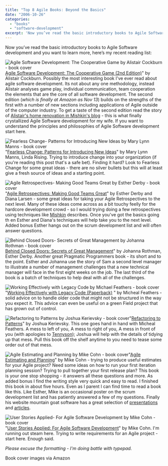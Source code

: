 ```yaml
---
title: "Top 8 Agile Books: Beyond the Basics"
date: "2006-10-26"
categories: 
  - "books"
  - "software-development"
excerpt: 'Now you’ve read the basic introductory books to Agile Software development and you want to'
---
```


Now you’ve read the basic introductory books to Agile Software development and you want to learn more, here’s my recent reading list:

![Agile Software Development: The Cooperative Game by Alistair Cockburn - book cover](src/content/blog/agile_and_relat/images/Agile-Software-Development-The-Cooperative-Game-by-Alistair-Cockburn-book-cover.jpg)[Agile Software Development: The Cooperative Game (2nd Edition)](https://www.amazon.com/Agile-Software-Development-Cooperative-Game/dp/0321482751/&tag=notesfromatoo-20)" by Alistair Cockburn. Possibly the most interesting book I've ever read about agile software development. Its not about any one methodology, instead Alistair analyses game play, individual communication, team cooperation the elements that are the core of all software development. The second edition (_which is finally at Amazon as Nov 13_) builds on the strengths of the first with a number of new sections including applications of Agile outside of the computer industry. To get a taste of the second edition read the story of [Alistair's home renovation in Mishkin's blog](https://www.agileadvice.com/2006/06/08/agile-case-studies/interview-with-alistair-cockburn-agile-and-house-renovations/) - this is what finally crystallized Agile Software development for my wife. If you want to understand the principles and philosophies of Agile Software development start here.

![Fearless Change- Patterns for Introducing New Ideas by Mary Lynn Manns - book cover](src/content/blog/agile_and_relat/images/Fearless-Change-Patterns-for-Introducing-New-Ideas-by-Mary-Lynn-Manns-book-cover.jpg)"[Fearless Change: Patterns for Introducing New Ideas](https://www.amazon.com/gp/product/0201741571/&tag=notesfromatoo-20)" by Mary Lynn Manns, Linda Rising. Trying to introduce change into your organization (if you're reading this post that's a safe bet). Finding it hard? Look to Fearless Change for some great ideas - there are no silver bullets but this will at least give a fresh source of ideas and a starting point.

![Agile Retrospectives- Making Good Teams Great by Esther Derby - book cover](src/content/blog/agile_and_relat/images/Agile-Retrospectives-Making-Good-Teams-Great-by-Esther-Derby-book-cover.jpg)"[Agile Retrospectives: Making Good Teams Great](https://www.amazon.com/Agile-Retrospectives-Making-Teams-Great/dp/0977616649/&tag=notesfromatoo-20)" by Esther Derby and Diana Larsen - some great ideas for taking your Agile Retrospectives to the next level. Many of these ideas come across as a bit touchy feelly for the hardcore development crowd - so I would trying doing a few retrospectives using techniques like [Mishkin](https://www.agileadvice.com/2005/11/08/howtoapplyagile/retrospectives/) describes. Once you've got the basics going th en Esther and Diana's techniques will help take you to the next level. Added bonus Esther hangs out on the scrum development list and will often answer questions.

![Behind Closed Doors- Secrets of Great Management by Johanna Rothman - book cover](src/content/blog/agile_and_relat/images/Behind-Closed-Doors-Secrets-of-Great-Management-by-Johanna-Rothman-book-cover.jpg)[Behind Closed Doors: Secrets of Great Management](https://www.amazon.com/Behind-Closed-Doors-Management-Programmers/dp/0976694026/&tag=notesfromatoo-20)" by Johanna Rothman, Esther Derby. Another great Pragmatic Programmers book - its short and to the point. Esther and Johanna use the story of Sam a second level manager to illustrate a number of management challenges that a new technical manager will face in the first eight weeks on the job. The last third of the book is a batch of techniques to help deal with all of the challenges.

![Working Effectively with Legacy Code by Michael Feathers - book cover](src/content/blog/agile_and_relat/images/Working-Effectively-with-Legacy-Code-by-Michael-Feathers-book-cover.jpg)"[Working Effectively with Legacy Code (Paperback)](https://www.amazon.com/Working-Effectively-Legacy-Michael-Feathers/dp/0131177052/&tag=notesfromatoo-20) " by Micheal Feathers - solid advice on to handle older code that might not be structured in the way you expect it. This advice can even be useful on a green Field project that has grown out of control.

![Refactoring to Patterns by Joshua Kerievsky - book cover](src/content/blog/agile_and_relat/images/Refactoring-to-Patterns-by-Joshua-Kerievsky-book-cover.jpg)"[Refactoring to Patterns](https://www.amazon.com/Refactoring-Patterns-Addison-Wesley-Signature-Kerievsky/dp/0321213351/&tag=notesfromatoo-20)" by Joshua Kerievsky. This one goes hand in hand with Micheal Feathers. A mess to left of you, A mess to right of you, A mess in front of you (with apologies to [Tennyson](https://poetry.eserver.org/light-brigade.html)); Joshua will help with the details of tidying up that mess. Pull this book off the shelf anytime to you need to tease some order out of that mess.

![Agile Estimating and Planning by Mike Cohn - book cover](src/content/blog/agile_and_relat/images/Agile-Estimating-and-Planning-by-Mike-Cohn-book-cover.jpg)"[Agile Estimating and Planning](https://www.amazon.com/Agile-Estimating-Planning-Robert-Martin/dp/0131479415/&tag=notesfromatoo-20)" by Mike Cohn - trying to produce useful estimates for your Agile project? Need some ideas on how to run your first iteration planning session? Trying to pull together your first release plan? This book is your one stop shopping - it answers all these questions and more. As added bonus I find the writing style very quick and easy to read. I finished this book in about five hours. Even as I parent I can find time to read a book like this. Like Esther, Mike is an occasional poster on the scrum development list and has patiently answered a few of my questions. Finally his website mountain goat software has a great selection of [presentations](https://www.mountaingoatsoftware.com/blog/tag/presentations) and [articles](https://www.mountaingoatsoftware.com/blog/tag/articles).

![User Stories Applied- For Agile Software Development by Mike Cohn - book cover](src/content/blog/agile_and_relat/images/User-Stories-Applied-For-Agile-Software-Development-by-Mike-Cohn-book-cover.jpg)"[User Stories Applied: For Agile Software Development](https://www.amazon.com/User-Stories-Applied-Development-Addison-Wesley/dp/0321205685/&tag=notesfromatoo-20)" by Mike Cohn. I'm running out steam here. Trying to write requirements for an Agile project - start here. Enough said.

_Please excuse the formatting - I'm doing battle with typepad._

Book cover images via Amazon
